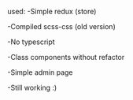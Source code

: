 used: 
  -Simple redux (store)

  -Compiled scss-css (old version)

  -No typescript

  -Class components without refactor

  -Simple admin page

  -Still working :)
  

